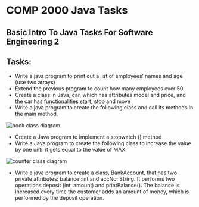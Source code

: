 # COMP 2000 Java Tasks
## Basic Intro To Java Tasks For Software Engineering 2

## Tasks:

- Write a java program to print out a list of employees’ names and age (use two arrays)
- Extend the previous program to count how many employees over 50
- Create a class in Java, car, which has attributes model and price, and the car has functionalities start, stop and move
- Write a java program to create the following class and call its methods in the main method.

![book class diagram](https://i.imgur.com/MJ6l70s.png)

-	Create a Java program to implement a stopwatch () method
-	Write a Java program to create the following class to increase the value by one until it gets equal to the value of MAX

![counter class diagram](https://i.imgur.com/1ZoQIjU.png)

-	Write a java program to create a class, BankAccount, that has two private attributes: balance :int and accNo: String. It performs two operations deposit (int: amount) and printBalance(). The balance is increased every time the customer adds an amount of money, which is performed by the deposit operation. 
